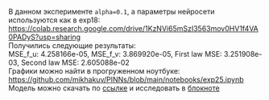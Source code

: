В данном эксперименте `alpha=0.1`, а параметры нейросети используются как в exp18:  
<https://colab.research.google.com/drive/1KzNVi65mSzI3563mov0HV1f4VA0PADyS?usp=sharing>  
Получились следующие результаты:  
MSE_f_u: 4.258166e-05, MSE_f_v: 3.869920e-05, First law MSE: 3.251908e-03, Second law MSE: 2.605088e-02  
Графики можно найти в прогруженном ноутбуке: <https://github.com/mikhakuv/PINNs/blob/main/notebooks/exp25.ipynb>  
Модель можно скачать по [ссылке](https://github.com/mikhakuv/PINNs/blob/main/models/model_25.pth) и исследовать в [блокноте](https://colab.research.google.com/drive/1PGeRt-huLODfLSD-_PZaeBugljdYZdaQ?usp=sharing)
